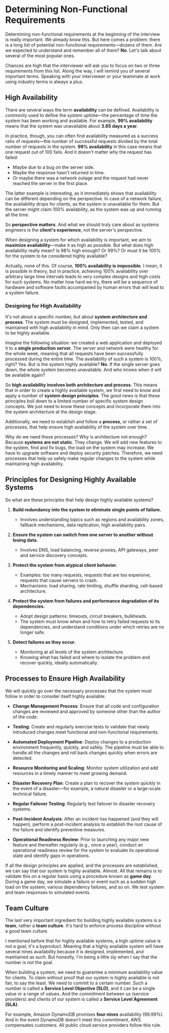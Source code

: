# Determining Non-Functional Requirements

Determining non-functional requirements at the beginning of the interview is really important. We already know this. But here comes a problem: there is a long list of potential non-functional requirements—dozens of them. Are we expected to understand and remember all of them? **No**. Let's talk about several of the most popular ones.

Chances are high that the interviewer will ask you to focus on two or three requirements from this list. Along the way, I will remind you of several important terms. Speaking with your interviewer or your teammate at work using industry terms is always a plus.

## High Availability

There are several ways the term **availability** can be defined. Availability is commonly used to define the system uptime—the percentage of time the system has been working and available. For example, **99% availability** means that the system was unavailable about **3.65 days a year**.

In practice, though, you can often find availability measured as a success ratio of requests—the number of successful requests divided by the total number of requests in the system. **99% availability** in this case means that one request out of 100 fails. And it doesn't matter why the request has failed:

- Maybe due to a bug on the server side.
- Maybe the response hasn't returned in time.
- Or maybe there was a network outage and the request had never reached the server in the first place.

The latter example is interesting, as it immediately shows that availability can be different depending on the perspective. In case of a network failure, the availability drops for clients, as the system is unavailable for them. But the server might claim 100% availability, as the system was up and running all the time.

So **perspective matters**. And what we should truly care about as systems engineers is the **client's experience**, not the server's perspective.

When designing a system for which availability is important, we aim to **maximize availability**—make it as high as possible. But what does high availability really mean? Is 98% high enough? Or 99%? Or must it be 100% for the system to be considered highly available?

Actually, none of this. Of course, **100% availability is impossible**. I mean, it is possible in theory, but in practice, achieving 100% availability over arbitrary large time intervals leads to very complex designs and high costs for such systems. No matter how hard we try, there will be a sequence of hardware and software faults accompanied by human errors that will lead to a system failure.

### Designing for High Availability

It's not about a specific number, but about **system architecture and process**. The system must be designed, implemented, tested, and maintained with high availability in mind. Only then can we claim a system to be highly available.

Imagine the following situation: we created a web application and deployed it to a **single production server**. The server and network were healthy for the whole week, meaning that all requests have been successfully processed during the entire time. The availability of such a system is 100%, right? Yes. But is the system highly available? **No**. If the single server goes down, the whole system becomes unavailable. And who knows when it will be available again?

So **high availability involves both architecture and process**. This means that in order to create a highly available system, we first need to know and apply a number of **system design principles**. The good news is that these principles boil down to a limited number of specific system design concepts. We just need to know these concepts and incorporate them into the system architecture at the design stage.

Additionally, we need to establish and follow a **process**, or rather a set of processes, that help ensure high availability of the system over time.

Why do we need these processes? Why is architecture not enough? Because **systems are not static**. They change. We will add new features to the system, find and fix bugs, the load on the system may increase. We have to upgrade software and deploy security patches. Therefore, we need processes that help us safely make regular changes to the system while maintaining high availability.

## Principles for Designing Highly Available Systems

So what are these principles that help design highly available systems?

1. **Build redundancy into the system to eliminate single points of failure.**
   - Involves understanding topics such as regions and availability zones, fallback mechanisms, data replication, high availability pairs.

2. **Ensure the system can switch from one server to another without losing data.**
   - Involves DNS, load balancing, reverse proxies, API gateways, peer and service discovery concepts.

3. **Protect the system from atypical client behavior.**
   - Examples: too many requests, requests that are too expensive, requests that cause servers to crash.
   - Mechanisms: load sharing, rate limiting, shuffle sharding, cell-based architecture.

4. **Protect the system from failures and performance degradation of its dependencies.**
   - Adopt design patterns: timeouts, circuit breakers, bulkheads.
   - The system must know when and how to retry failed requests to its dependencies, and understand conditions under which retries are no longer safe.

5. **Detect failures as they occur.**
   - Monitoring at all levels of the system architecture.
   - Knowing what has failed and where to isolate the problem and recover quickly, ideally automatically.

## Processes to Ensure High Availability

We will quickly go over the necessary processes that the system must follow in order to consider itself highly available.

- **Change Management Process**: Ensure that all code and configuration changes are reviewed and approved by someone other than the author of the code.

- **Testing**: Create and regularly exercise tests to validate that newly introduced changes meet functional and non-functional requirements.

- **Automated Deployment Pipeline**: Deploy changes to a production environment frequently, quickly, and safely. The pipeline must be able to handle all the changes and roll back changes quickly when errors are detected.

- **Resource Monitoring and Scaling**: Monitor system utilization and add resources in a timely manner to meet growing demand.

- **Disaster Recovery Plan**: Create a plan to recover the system quickly in the event of a disaster—for example, a natural disaster or a large-scale technical failure.

- **Regular Failover Testing**: Regularly test failover to disaster recovery systems.

- **Post-Incident Analysis**: After an incident has happened (and they will happen), perform a post-incident analysis to establish the root cause of the failure and identify preventive measures.

- **Operational Readiness Review**: Prior to launching any major new feature and thereafter regularly (e.g., once a year), conduct an operational readiness review for the system to evaluate its operational state and identify gaps in operations.

If all the design principles are applied, and the processes are established, we can say that our system is highly available. Almost. All that remains is to validate this on a regular basis using a procedure known as **game day**. During a game day, we simulate a failure or event such as a sudden high load on the system, various dependency failures, and so on. We test system and team responses to simulated events.

## Team Culture

The last very important ingredient for building highly available systems is a **team**, rather a **team culture**. It's hard to enforce process discipline without a good team culture.

I mentioned before that for highly available systems, a high uptime value is not a goal; it's a byproduct. Meaning that a highly available system will have several nines availability because it is designed, implemented, and maintained as such. But honestly, I'm being a little sly when I say that the number is not the goal.

When building a system, we need to guarantee a minimum availability value for clients. To claim without proof that our system is highly available is not fair, to say the least. We need to commit to a certain number. Such a number is called a **Service Level Objective (SLO)**, and it can be a single value or a range of values. And the commitment between us (service providers) and clients of our system is called a **Service Level Agreement (SLA)**.

For example, Amazon DynamoDB promises **four nines** availability (99.99%). And in the event DynamoDB doesn't meet this commitment, AWS compensates customers. All public cloud service providers follow this rule.
